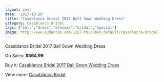 ```yaml
---
layout: post
date: '2017-10-29'
title: "Casablanca Bridal 2017 Ball Gown Wedding Dress"
category: Casablanca Bridal
tags: ["ball","dress","dresses","bridal","special"]
image: http://www.eudances.com/1187-thickbox_default/casablanca-bridal-2017-ball-gown-wedding-dress.jpg
---
```

Casablanca Bridal 2017 Ball Gown Wedding Dress

On Sales: **$364.99**
<a href="https://www.eudances.com/en/casablanca-bridal/422-casablanca-bridal-2017-ball-gown-wedding-dress.html"><amp-img layout="responsive" width="600" height="600" src="//www.eudances.com/1187-thickbox_default/casablanca-bridal-2017-ball-gown-wedding-dress.jpg" alt="Casablanca Bridal 2017 Ball Gown Wedding Dress 0" /></a>
<a href="https://www.eudances.com/en/casablanca-bridal/422-casablanca-bridal-2017-ball-gown-wedding-dress.html"><amp-img layout="responsive" width="600" height="600" src="//www.eudances.com/1189-thickbox_default/casablanca-bridal-2017-ball-gown-wedding-dress.jpg" alt="Casablanca Bridal 2017 Ball Gown Wedding Dress 1" /></a>
<a href="https://www.eudances.com/en/casablanca-bridal/422-casablanca-bridal-2017-ball-gown-wedding-dress.html"><amp-img layout="responsive" width="600" height="600" src="//www.eudances.com/1188-thickbox_default/casablanca-bridal-2017-ball-gown-wedding-dress.jpg" alt="Casablanca Bridal 2017 Ball Gown Wedding Dress 2" /></a>

Buy it: [Casablanca Bridal 2017 Ball Gown Wedding Dress](https://www.eudances.com/en/casablanca-bridal/422-casablanca-bridal-2017-ball-gown-wedding-dress.html "Casablanca Bridal 2017 Ball Gown Wedding Dress")

View more: [Casablanca Bridal](https://www.eudances.com/en/4-casablanca-bridal "Casablanca Bridal")